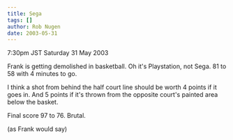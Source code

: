 ```yaml
---
title: Sega
tags: []
author: Rob Nugen
date: 2003-05-31
---
```


<p class=date>7:30pm JST Saturday 31 May 2003</p>

<p>Frank is getting demolished in basketball.  Oh it's Playstation,
not Sega.  81 to 58 with 4 minutes to go.</p>

<p>I think a shot from behind the half court line should be worth 4
points if it goes in.  And 5 points if it's thrown from the opposite
court's painted area below the basket.</p>

<p>Final score 97 to 76.  Brutal.</p>

<p>(as Frank would say)</p>
